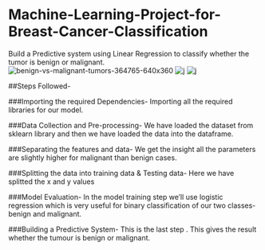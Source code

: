 # Machine-Learning-Project-for-Breast-Cancer-Classification
Build a Predictive system using Linear Regression to classify whether the tumor is benign or malignant.\
![benign-vs-malignant-tumors-364765-640x360](https://github.com/harshitah2s4/Machine-Learning-Project-for-Breast-Cancer-Classification/assets/101599002/262200c1-ead0-44f6-b648-fe625e9cc4f6)
![j](https://github.com/harshitah2s4/Machine-Learning-Project-for-Breast-Cancer-Classification/assets/101599002/61f95eee-f370-43a6-aa9c-663de4b77003)
![j](https://github.com/harshitah2s4/Machine-Learning-Project-for-Breast-Cancer-Classification/assets/101599002/1d758e77-528c-4026-baf9-c4c2cd36dd05)

##Steps Followed-

###Importing the required Dependencies-
Importing all the required libraries for our model.

###Data Collection and Pre-processing- 
We have loaded the dataset from sklearn library and then we have loaded the data into the dataframe.

###Separating the features and data-
We get the insight all the parameters are slightly higher for malignant than benign cases.

###Splitting the data into training data & Testing data-
Here we have splitted the x and y values

###Model Evaluation-
In the model training step we’ll use logistic regression which is very useful for binary classification of our two classes-benign and malignant.

###Building a Predictive System-
This is the last step . This gives the result whether the tumour is benign or malignant.

